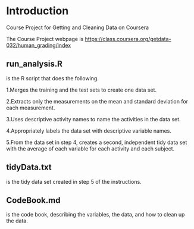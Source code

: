 # Introduction
Course Project for Getting and Cleaning Data on Coursera

The Course Project webpage is
https://class.coursera.org/getdata-032/human_grading/index

## run_analysis.R
is the R script that does the following.

1.Merges the training and the test sets to create one data set.

2.Extracts only the measurements on the mean and standard deviation for each measurement. 

3.Uses descriptive activity names to name the activities in the data set.

4.Appropriately labels the data set with descriptive variable names. 

5.From the data set in step 4, creates a second, independent tidy data set with the average of each variable for each activity and each subject.

## tidyData.txt
is the tidy data set created in step 5 of the instructions.

## CodeBook.md
is the code book, describing the variables, the data, and how to clean up the data.